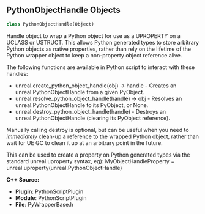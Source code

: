 ## PythonObjectHandle Objects

```python
class PythonObjectHandle(Object)
```

Handle object to wrap a Python object for use as a UPROPERTY on a UCLASS or USTRUCT.
This allows Python generated types to store arbitrary Python objects as native properties,
rather than rely on the lifetime of the Python wrapper object to keep a non-property object reference alive.

The following functions are available in Python script to interact with these handles:
  - unreal.create_python_object_handle(obj) -> handle  - Creates an unreal.PythonObjectHandle from a given PyObject.
  - unreal.resolve_python_object_handle(handle) -> obj - Resolves an unreal.PythonObjectHandle to its PyObject, or None.
  - unreal.destroy_python_object_handle(handle)        - Destroys an unreal.PythonObjectHandle (clearing its PyObject reference).

Manually calling destroy is optional, but can be useful when you need to *immediately* clean-up a reference to the wrapped
Python object, rather than wait for UE GC to clean it up at an arbitrary point in the future.

This can be used to create a property on Python generated types via the standard unreal.uproperty syntax, eg):
  MyObjectHandleProperty = unreal.uproperty(unreal.PythonObjectHandle)

**C++ Source:**

- **Plugin**: PythonScriptPlugin
- **Module**: PythonScriptPlugin
- **File**: PyWrapperBase.h

<a id="unreal.NNEModelData"></a>